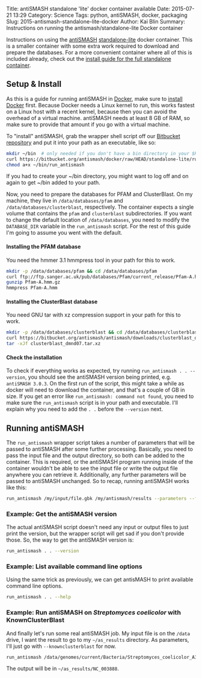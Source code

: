 Title: antiSMASH standalone 'lite' docker container available
Date: 2015-07-21 13:29
Category: Science
Tags: python, antiSMASH, docker, packaging
Slug: 2015-antismash-standalone-lite-docker
Author: Kai Blin
Summary: Instructions on running the antismash/standalone-lite Docker container

Instructions on using the
[antiSMASH](http://antismash.secondarymetabolites.org/)
[standalone-lite](https://registry.hub.docker.com/u/antismash/standalone-lite/)
docker container. This is a smaller container with some extra work required to
download and prepare the databases. For a more convenient container where all of
this is included already, check out the [install guide for the full standalone
container]({filename}2015-running-antismash-standalone-from-docker.md).

Setup & Install
---------------

As this is a guide for running antiSMASH in [Docker](https://docker.com), make
sure to [install Docker](http://docs.docker.com/mac/started/) first. Because
Docker needs a Linux kernel to run, this works fastest on a Linux host with a
recent kernel, because then you can avoid the overhead of a virtual machine.
antiSMASH needs at least 8 GB of RAM, so make sure to provide that amount if you
go with a virtual machine.

To "install" antiSMASH, grab the wrapper shell script off our [Bitbucket
repository](https://bitbucket.org/antismash/docker/) and put it into your path
as an executable, like so:
```bash
mkdir ~/bin  # only needed if you don't have a bin directory in your $HOME
curl https://bitbucket.org/antismash/docker/raw/HEAD/standalone-lite/run_antismash > ~/bin/run_antismash
chmod a+x ~/bin/run_antismash
```
If you had to create your ~/bin directory, you might want to log off and on
again to get ~/bin added to your path.

Now, you need to prepare the databases for PFAM and ClusterBlast. On my machine,
they live in `/data/databases/pfam` and `/data/databases/clusterblast`,
respectively. The container expects a single volume that contains the `pfam` and
`clusterblast` subdirectories. If you want to change the default location of
`/data/databases`, you need to modify the `DATABASE_DIR` variable in the
`run_antismash` script. For the rest of this guide I'm going to assume you went
with the default.

#### Installing the PFAM database
You need the hmmer 3.1 hmmpress tool in your path for this to work.
```bash
mkdir -p /data/databases/pfam && cd /data/databases/pfam
curl ftp://ftp.sanger.ac.uk/pub/databases/Pfam/current_release/Pfam-A.hmm.gz > Pfam-A.hmm.gz
gunzip Pfam-A.hmm.gz
hmmpress Pfam-A.hmm
```

#### Installing the ClusterBlast database
You need GNU tar with xz compression support in your path for this to work.
```bash
mkdir -p /data/databases/clusterblast && cd /data/databases/clusterblast
curl https://bitbucket.org/antismash/antismash/downloads/clusterblast_dmnd07.tar.xz > clusterblast_dmnd07.tar.xz
tar -xJf clusterblast_dmnd07.tar.xz
```

#### Check the installation
To check if everything works as expected, try running `run_antismash . .
--version`, you should see the antiSMASH version being printed, e.g. `antiSMASH
3.0.3`. On the first run of the script, this might take a while as docker will
need to download the container, and that's a couple of GB in size.
If you get an error like `run_antismash: command not found`, you need to
make sure the `run_antismash` script is in your path and executable. I'll
explain why you need to add the `. .` before the `--version` next.


Running antiSMASH
-----------------

The `run_antismash` wrapper script takes a number of parameters that will be
passed to antiSMASH after some further processing. Basically, you need to pass
the input file and the output directory, so both can be added to the container.
This is required, or the antiSMASH program running inside of the container
wouldn't be able to see the input file or write the output file anywhere you can
retrieve it. Additionally, any further parameters will be passed to antiSMASH
unchanged. So to recap, running antiSMASH works like this:
```bash
run_antismash /my/input/file.gbk /my/antismash/results --parameters --for --antismash
```

### Example: Get the antiSMASH version
The actual antiSMASH script doesn't need any input or output files to just print
the version, but the wrapper script will get sad if you don't provide those. So,
the way to get the antiSMASH version is:
```bash
run_antismash . . --version
```

### Example: List available command line options
Using the same trick as previously, we can get antisMASH to print available
command line options.
```bash
run_antismash . . --help
```

### Example: Run antiSMASH on _Streptomyces coelicolor_ with KnownClusterBlast
And finally let's run some real antiSMASH job. My input file is on the `/data`
drive, I want the result to go to my `~/as_results` directory. As parameters,
I'll just go with `--knownclusterblast` for now.
```bash
run_antismash /data/genomes/current/Bacteria/Streptomyces_coelicolor_A3_2/NC_003888.gbk ~/as_results --knownclusterblast
```

The output will be in `~/as_results/NC_003888`.
